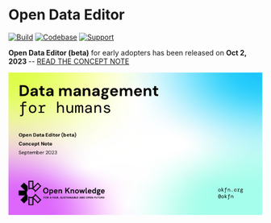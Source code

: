 # Open Data Editor

[![Build](https://img.shields.io/github/actions/workflow/status/frictionlessdata/application/general.yaml?branch=main)](https://github.com/frictionlessdata/application/actions)
[![Codebase](https://img.shields.io/badge/codebase-github-brightgreen)](https://github.com/frictionlessdata/application)
[![Support](https://img.shields.io/badge/support-slack-brightgreen)](https://join.slack.com/t/frictionlessdata/shared_invite/zt-17kpbffnm-tRfDW_wJgOw8tJVLvZTrBg)

<strong>Open Data Editor (beta)</strong> for early adopters has been released on <strong>
Oct 2, 2023
</strong> -- [READ THE CONCEPT NOTE](https://docs.google.com/presentation/d/1wh3r6fC6gsiUx0tBwon4HT8dqufFV0C5GE6IG4PG7jI/edit)

[![Concept Note](portal/assets/odet-concept-note-new.png)](https://docs.google.com/presentation/d/1wh3r6fC6gsiUx0tBwon4HT8dqufFV0C5GE6IG4PG7jI/edit)
